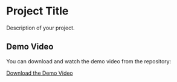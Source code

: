 # Project Title

Description of your project.

## Demo Video

You can download and watch the demo video from the repository:

[Download the Demo Video](./training.mov)
